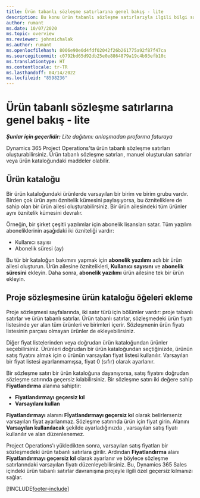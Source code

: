 ```yaml
---
title: Ürün tabanlı sözleşme satırlarına genel bakış - lite
description: Bu konu ürün tabanlı sözleşme satırlarıyla ilgili bilgi sağlar.
author: rumant
ms.date: 10/07/2020
ms.topic: overview
ms.reviewer: johnmichalak
ms.author: rumant
ms.openlocfilehash: 8006e90e0d4fdf02042f26b261775a92f87f47ca
ms.sourcegitcommit: c0792bd65d92db25e0e8864879a19c4b93efb10c
ms.translationtype: HT
ms.contentlocale: tr-TR
ms.lasthandoff: 04/14/2022
ms.locfileid: "8598236"
---
```

# <a name="product-based-contract-lines-overview---lite"></a>Ürün tabanlı sözleşme satırlarına genel bakış - lite

_**Şunlar için geçerlidir:** Lite dağıtımı: anlaşmadan proforma faturaya_

Dynamics 365 Project Operations'ta ürün tabanlı sözleşme satırları oluşturabilirsiniz. Ürün tabanlı sözleşme satırları, manuel oluşturulan satırlar veya ürün kataloğundaki maddeler olabilir.

## <a name="product-catalog"></a>Ürün kataloğu

Bir ürün kataloğundaki ürünlerde varsayılan bir birim ve birim grubu vardır. Birden çok ürün aynı öznitelik kümesini paylaşıyorsa, bu özniteliklere de sahip olan bir ürün ailesi oluşturabilirsiniz. Bir ürün ailesindeki tüm ürünler aynı öznitelik kümesini devralır.

Örneğin, bir şirket çeşitli yazılımlar için abonelik lisansları satar. Tüm yazılım aboneliklerinin aşağıdaki iki özniteliği vardır:

- Kullanıcı sayısı
- Abonelik süresi (ay)

Bu tür bir kataloğun bakımını yapmak için **abonelik yazılımı** adlı bir ürün ailesi oluşturun. Ürün ailesine öznitelikleri, **Kullanıcı sayısını** ve **abonelik süresini** ekleyin. Daha sonra, **abonelik yazılımı** ürün ailesine tek bir ürün ekleyin.

## <a name="add-product-catalog-items-to-a-project-contract"></a>Proje sözleşmesine ürün kataloğu öğeleri ekleme

Proje sözleşmesi sayfalarında, iki satır türü için bölümler vardır: proje tabanlı satırlar ve ürün tabanlı satırlar. Ürün tabanlı satırlar, sözleşmedeki ürün fiyatı listesinde yer alan tüm ürünleri ve birimleri içerir. Sözleşmenin ürün fiyatı listesinin parçası olmayan ürünler de ekleyebilirsiniz.

Diğer fiyat listelerinden veya doğrudan ürün kataloğundan ürünler seçebilirsiniz. Ürünleri doğrudan bir ürün kataloğundan seçtiğinizde, ürünün satış fiyatını almak için o ürünün varsayılan fiyat listesi kullanılır. Varsayılan bir fiyat listesi ayarlanmamışsa, fiyat 0 (sıfır) olarak ayarlanır.

Bir sözleşme satırı bir ürün kataloğuna dayanıyorsa, satış fiyatını doğrudan sözleşme satırında geçersiz kılabilirsiniz. Bir sözleşme satırı iki değere sahip **Fiyatlandırma** alanına sahiptir:

- **Fiyatlandırmayı geçersiz kıl**
- **Varsayılanı kullan**

**Fiyatlandırmayı** alanını **Fİyatlandırmayı geçersiz kıl** olarak belirlerseniz varsayılan fiyat ayarlanmaz. Sözleşme satırında ürün için fiyat girin. Alanını **Varsayılan kullanılacak** şekilde ayarladığınızda , varsayılan satış fiyatı kullanılır ve alan düzenlenemez.

Project Operations'ı yükledikten sonra, varsayılan satış fiyatları bir sözleşmedeki ürün tabanlı satırlara girilir. Ardından **Fiyatlandırma** alanı **Fiyatlandırmayı geçersiz kıl** olarak ayarlanır ve böylece sözleşme satırlarındaki varsayılan fiyatı düzenleyebilirsiniz. Bu, Dynamics 365 Sales içindeki ürün tabanlı satırlar davranışına projeyle ilgili özel geçersiz kılmanızı sağlar.


[!INCLUDE[footer-include](../../includes/footer-banner.md)]
